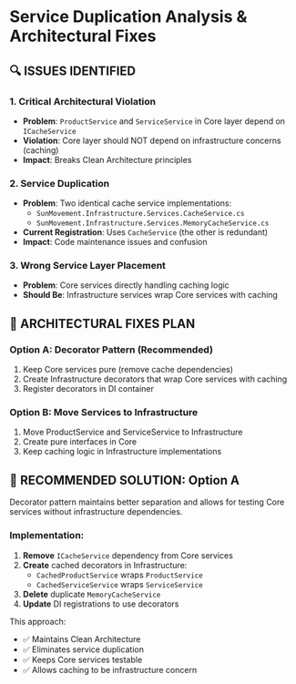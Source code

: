 # Service Duplication Analysis & Architectural Fixes

## 🔍 **ISSUES IDENTIFIED**

### 1. **Critical Architectural Violation**
- **Problem**: `ProductService` and `ServiceService` in Core layer depend on `ICacheService`
- **Violation**: Core layer should NOT depend on infrastructure concerns (caching)
- **Impact**: Breaks Clean Architecture principles

### 2. **Service Duplication**
- **Problem**: Two identical cache service implementations:
  - `SunMovement.Infrastructure.Services.CacheService.cs`
  - `SunMovement.Infrastructure.Services.MemoryCacheService.cs`
- **Current Registration**: Uses `CacheService` (the other is redundant)
- **Impact**: Code maintenance issues and confusion

### 3. **Wrong Service Layer Placement**
- **Problem**: Core services directly handling caching logic
- **Should Be**: Infrastructure services wrap Core services with caching

## 🔧 **ARCHITECTURAL FIXES PLAN**

### **Option A: Decorator Pattern (Recommended)**
1. Keep Core services pure (remove cache dependencies)
2. Create Infrastructure decorators that wrap Core services with caching
3. Register decorators in DI container

### **Option B: Move Services to Infrastructure**
1. Move ProductService and ServiceService to Infrastructure
2. Create pure interfaces in Core
3. Keep caching logic in Infrastructure implementations

## 🎯 **RECOMMENDED SOLUTION: Option A**

Decorator pattern maintains better separation and allows for testing Core services without infrastructure dependencies.

### Implementation:
1. **Remove** `ICacheService` dependency from Core services
2. **Create** cached decorators in Infrastructure:
   - `CachedProductService` wraps `ProductService`
   - `CachedServiceService` wraps `ServiceService`
3. **Delete** duplicate `MemoryCacheService`
4. **Update** DI registrations to use decorators

This approach:
- ✅ Maintains Clean Architecture
- ✅ Eliminates service duplication
- ✅ Keeps Core services testable
- ✅ Allows caching to be infrastructure concern

